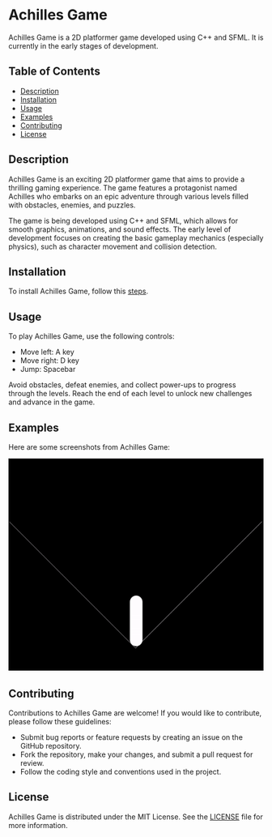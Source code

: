 # Achilles Game

Achilles Game is a 2D platformer game developed using C++ and SFML. It is currently in the early stages of development.

## Table of Contents

- [Description](#description)
- [Installation](#installation)
- [Usage](#usage)
- [Examples](#examples)
- [Contributing](#contributing)
- [License](#license)

## Description

Achilles Game is an exciting 2D platformer game that aims to provide a thrilling gaming experience. The game features a protagonist named Achilles who embarks on an epic adventure through various levels filled with obstacles, enemies, and puzzles. 

The game is being developed using C++ and SFML, which allows for smooth graphics, animations, and sound effects. The early level of development focuses on creating the basic gameplay mechanics (especially physics), such as character movement and collision detection.

## Installation

To install Achilles Game, follow this [steps](https://github.com/appa-labs/Achilles/blob/main/docs/SETUP.md).

## Usage

To play Achilles Game, use the following controls:
- Move left: A key
- Move right: D key
- Jump: Spacebar

Avoid obstacles, defeat enemies, and collect power-ups to progress through the levels. Reach the end of each level to unlock new challenges and advance in the game.

## Examples

Here are some screenshots from Achilles Game:

![Example 1](https://github.com/appa-labs/Achilles/blob/media/physics_record_1.gif)

## Contributing

Contributions to Achilles Game are welcome! If you would like to contribute, please follow these guidelines:

- Submit bug reports or feature requests by creating an issue on the GitHub repository.
- Fork the repository, make your changes, and submit a pull request for review.
- Follow the coding style and conventions used in the project.

## License

Achilles Game is distributed under the MIT License. See the [LICENSE](https://github.com/appa-labs/Achilles/blob/main/LICENSE) file for more information.